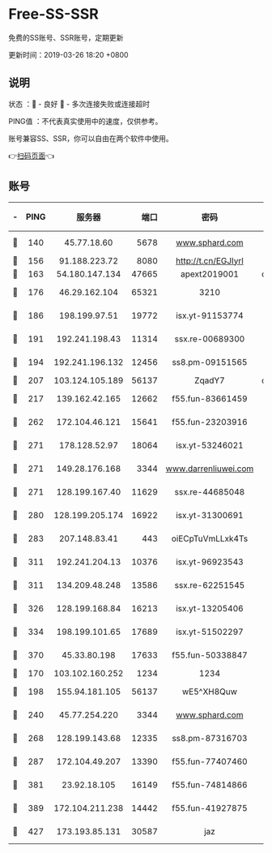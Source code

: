 # Free-SS-SSR

免费的SS账号、SSR账号，定期更新

更新时间：2019-03-26 18:20 +0800

## 说明

状态     ：🙂 - 良好 🙁 - 多次连接失败或连接超时

PING值   ：不代表真实使用中的速度，仅供参考。

账号兼容SS、SSR，你可以自由在两个软件中使用。

👉[扫码页面](https://liesauer.github.io/Free-SS-SSR/)👈

## 账号

|-|PING|服务器|端口|密码|加密方式|区域|
|:----:|:----:|:-----:|-----:|:----:|:----:|:----:|
|🙂|140|45.77.18.60|5678|www.sphard.com|aes-256-cfb|JP|
|🙂|156|91.188.223.72|8080|http://t.cn/EGJIyrl|rc4-md5|RU|
|🙂|163|54.180.147.134|47665|apext2019001|chacha20|KR|
|🙂|176|46.29.162.104|65321|3210|aes-256-ctr|RU|
|🙂|186|198.199.97.51|19772|isx.yt-91153774|aes-256-cfb|US|
|🙂|191|192.241.198.43|11314|ssx.re-00689300|aes-256-cfb|US|
|🙂|194|192.241.196.132|12456|ss8.pm-09151565|aes-256-cfb|US|
|🙂|207|103.124.105.189|56137|ZqadY7|chacha20|US|
|🙂|217|139.162.42.165|12662|f55.fun-83661459|aes-256-cfb|SG|
|🙂|262|172.104.46.121|15641|f55.fun-23203916|aes-256-cfb|SG|
|🙂|271|178.128.52.97|18064|isx.yt-53246021|aes-256-cfb|SG|
|🙂|271|149.28.176.168|3344|www.darrenliuwei.com|aes-256-cfb|AU|
|🙂|271|128.199.167.40|11629|ssx.re-44685048|aes-256-cfb|SG|
|🙂|280|128.199.205.174|16922|isx.yt-31300691|aes-256-cfb|SG|
|🙂|283|207.148.83.41|443|oiECpTuVmLLxk4Ts|aes-256-cfb|AU|
|🙂|311|192.241.204.13|10376|isx.yt-96923543|aes-256-cfb|US|
|🙂|311|134.209.48.248|13586|ssx.re-62251545|aes-256-cfb|US|
|🙂|326|128.199.168.84|16213|isx.yt-13205406|aes-256-cfb|SG|
|🙂|334|198.199.101.65|17689|isx.yt-51502297|aes-256-cfb|US|
|🙂|370|45.33.80.198|17633|f55.fun-50338847|aes-256-cfb|US|
|🙂|170|103.102.160.252|1234|1234|rc4-md5|JP|
|🙂|198|155.94.181.105|56137|wE5^XH8Quw|aes-256-cfb|US|
|🙂|240|45.77.254.220|3344|www.sphard.com|aes-256-cfb|SG|
|🙂|268|128.199.143.68|12335|ss8.pm-87316703|aes-256-cfb|SG|
|🙂|287|172.104.49.207|13390|f55.fun-77407460|aes-256-cfb|SG|
|🙂|381|23.92.18.105|16149|f55.fun-74814866|aes-256-cfb|US|
|🙁|389|172.104.211.238|14442|f55.fun-41927875|aes-256-cfb|US|
|🙁|427|173.193.85.131|30587|jaz|aes-256-cfb|US|
